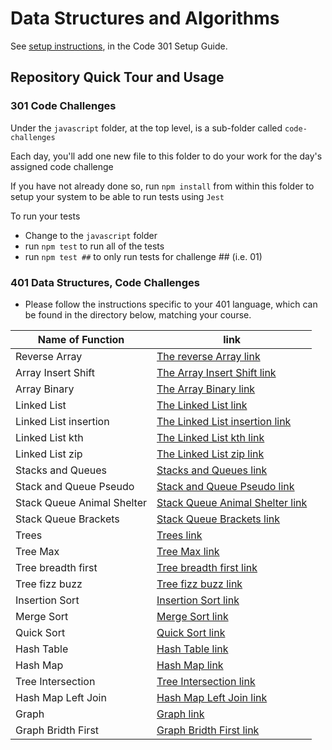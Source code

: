 # Data Structures and Algorithms

See [setup instructions](https://codefellows.github.io/setup-guide/code-301/3-code-challenges), in the Code 301 Setup Guide.

## Repository Quick Tour and Usage

### 301 Code Challenges

Under the `javascript` folder, at the top level, is a sub-folder called `code-challenges`

Each day, you'll add one new file to this folder to do your work for the day's assigned code challenge

If you have not already done so, run `npm install` from within this folder to setup your system to be able to run tests using `Jest`

To run your tests

- Change to the `javascript` folder
- run `npm test` to run all of the tests
- run `npm test ##` to only run tests for challenge ## (i.e. 01)

### 401 Data Structures, Code Challenges

- Please follow the instructions specific to your 401 language, which can be found in the directory below, matching your course.

| Name of Function | link |
| ----------- | ----------- |
| Reverse Array | [The reverse Array link](python/code_challenges/array-reverse/README.md)|
| Array Insert Shift | [The Array Insert Shift link](python/code_challenges/array-insert-shift/README.md)|
| Array Binary | [The Array Binary link](python/code_challenges/array-binary-search/README.md)|
| Linked List | [The Linked List link](python/code_challenges/linked_list/README.md)|
| Linked List insertion| [The Linked List insertion link](python/code_challenges/linked-list-insertions/README.md)|
| Linked List kth| [The Linked List kth link](python/code_challenges/linked-list-kth/README.md)|
| Linked List zip| [The Linked List zip link](python/code_challenges/linked_list_zip/README.md)|
| Stacks and Queues| [Stacks and Queues link](python/code_challenges/stack_and_queue/README.md)|
| Stack and Queue Pseudo| [Stack and Queue Pseudo link](python/code_challenges/stack_queue_pseudo/README.md)|
| Stack Queue Animal Shelter| [Stack Queue Animal Shelter link](python/code_challenges/stack_queue_animal_shelter/README.md)|
| Stack Queue Brackets| [Stack Queue Brackets link](python/code_challenges/stack_queue_brackets/README.md)|
| Trees| [Trees link](python/code_challenges/trees/README.md)|
| Tree Max| [Tree Max link](python/code_challenges/trees/README.md)|
| Tree breadth first| [Tree breadth first link](python/code_challenges/trees/README.md)|
| Tree fizz buzz| [Tree fizz buzz link](python/code_challenges/tree_fizz_buzz/README.md)|
| Insertion Sort| [Insertion Sort link](python/code_challenges/insertion_sort/README.md)|
| Merge Sort| [Merge Sort link](python/code_challenges/merge_sort/README.md)|
| Quick Sort| [Quick Sort link](python/code_challenges/quick_sort/README.md)|
| Hash Table| [Hash Table link](python/code_challenges/hash_table/README.md)|
| Hash Map| [Hash Map link](python/code_challenges/hash_map/README.md)|
| Tree Intersection| [Tree Intersection link](python/code_challenges/tree_intersection/README.md)|
| Hash Map Left Join| [Hash Map Left Join link](python/code_challenges/hashmap_left_join/README.md)|
| Graph| [Graph link](python/code_challenges/graph/README.md)|
| Graph Bridth First| [Graph Bridth First link](python/code_challenges/graph_breadth_first/README.md)|
